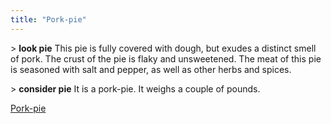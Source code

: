 ```yaml
---
title: "Pork-pie"
---
```


\> **look pie** This pie is fully covered with dough, but exudes a
distinct smell of pork. The crust of the pie is flaky and unsweetened.
The meat of this pie is seasoned with salt and pepper, as well as other
herbs and spices.

\> **consider pie** It is a pork-pie. It weighs a couple of pounds.

[Pork-pie](Category:_Consumables "wikilink")